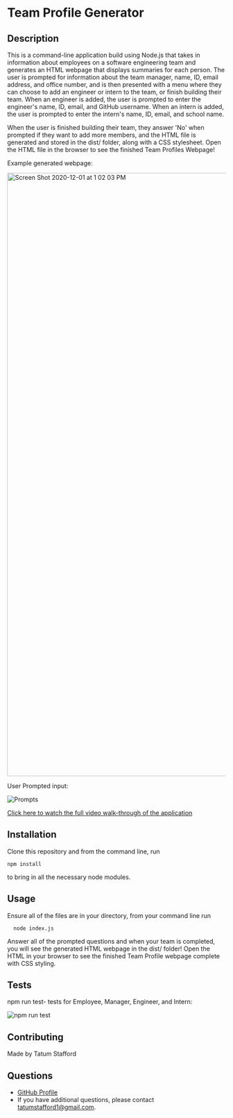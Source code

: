 # Team Profile Generator

## Description
This is a command-line application build using Node.js that takes in information about employees on a software engineering team and generates an HTML webpage that displays summaries for each person. The user is prompted for information about the team manager, name, ID, email address, and office number, and is then presented with a menu where they can choose to add an engineer or intern to the team, or finish building their team. When an engineer is added, the user is prompted to enter the engineer's name, ID, email, and GitHub username. When an intern is added, the user is prompted to enter the intern's name, ID, email, and school name. 

When the user is finished building their team, they answer 'No' when prompted if they want to add more members, and the HTML file is generated and stored in the dist/ folder, along with a CSS stylesheet. Open the HTML file in the browser to see the finished Team Profiles Webpage!

Example generated webpage:

<img width="1390" alt="Screen Shot 2020-12-01 at 1 02 03 PM" src="https://user-images.githubusercontent.com/70179648/100787439-42688d00-33d9-11eb-9dcc-3385216f9386.png">

User Prompted input:

![Prompts](https://user-images.githubusercontent.com/70179648/100787327-177e3900-33d9-11eb-9325-7668ce8f3442.gif)

[Click here to watch the full video walk-through of the application](https://drive.google.com/file/d/1a9JQOnhElIGJl2iVHOuwTbHT6asMaKVE/view)

## Installation
Clone this repository and from the command line, run

    npm install
  
  to bring in all the necessary node modules. 
  
  ## Usage 
  Ensure all of the files are in your directory, from your command line run
  
      node index.js
      
  Answer all of the prompted questions and when your team is completed, you will see the generated HTML webpage in the dist/ folder! Open the HTML in your browser to see the finished Team Profile webpage complete with CSS styling. 
  
  ## Tests
  npm run test- tests for Employee, Manager, Engineer, and Intern:
  
  ![npm run test](https://user-images.githubusercontent.com/70179648/100787127-cc642600-33d8-11eb-90bb-750e2ed6d497.gif)
  
  ## Contributing
  Made by Tatum Stafford
  
  ## Questions
  * [GitHub Profile](https://github.com/tmstafford)
  * If you have additional questions, please contact <tatumstafford1@gmail.com>.
